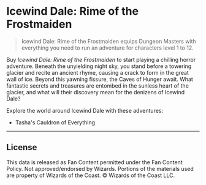 # Icewind Dale: Rime of the Frostmaiden

> Icewind Dale: Rime of the Frostmaiden equips Dungeon Masters with everything you need to run an adventure for characters level 1 to 12.

Buy _Icewind Dale: Rime of the Frostmaiden_ to start playing a chilling horror adventure. Beneath the unyielding night sky, you stand before a towering glacier and recite an ancient rhyme, causing a crack to form in the great wall of ice. Beyond this yawning fissure, the Caves of Hunger await. What fantastic secrets and treasures are entombed in the sunless heart of the glacier, and what will their discovery mean for the denizens of Icewind Dale?

Explore the world around Icewind Dale with these adventures:

* Tasha's Cauldron of Everything

---

## License

This data is released as Fan Content permitted under the Fan Content Policy. Not approved/endorsed by Wizards. Portions of the materials used are property of Wizards of the Coast. © Wizards of the Coast LLC.
